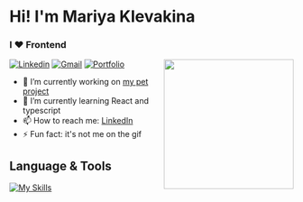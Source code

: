 # Hi! I'm Mariya Klevakina 
### I ❤️ Frontend

<img align="right" middle="top" width="230" src="https://media.giphy.com/media/v1.Y2lkPTc5MGI3NjExNzBvcWRyOHphdWZyaXdvYmowM2JudWVnOTRidDVycTA3Y3YzdTBscCZlcD12MV9pbnRlcm5hbF9naWZfYnlfaWQmY3Q9Zw/vzO0Vc8b2VBLi/giphy.gif" />

[![Linkedin](https://img.shields.io/badge/-LinkedIn-blue?style=flat&logo=Linkedin&logoColor=white)](https://www.linkedin.com/in/maria-klevakina/)
[![Gmail](https://img.shields.io/badge/-Gmail-c14438?style=flat&logo=Gmail&logoColor=white)](mailto:mariya.klevakina.ekb@gmail.com)
[![Portfolio](https://img.shields.io/badge/my-portfolio-0c8516)](https://feraverto.github.io/portfolio/)



- 🔭 I’m currently working on <a href="https://github.com/FeraVerto/menu-and-groceries">my pet project</a>
- 🌱 I’m currently learning React and typescript
- 📫 How to reach me: <a href="https://www.linkedin.com/in/maria-klevakina/">LinkedIn</a>
- ⚡ Fun fact: it's not me on the gif

## Language & Tools

[![My Skills](https://skillicons.dev/icons?i=react,redux,js,html,css,typescript,jest,npm,git,github,gitlab&perline=6)](https://skillicons.dev)

